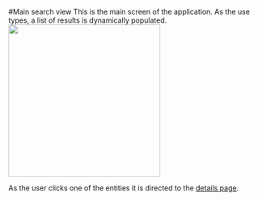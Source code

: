 ﻿#Main search view
This is the main screen of the application. As the use types, a list of results is dynamically populated.
<image src="GotMainSearch.png" width="300"></image>

As the user clicks one of the entities it is directed to the [details page].

[details page]:DETAILS.md
